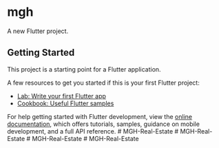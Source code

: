 # mgh

A new Flutter project.

## Getting Started

This project is a starting point for a Flutter application.

A few resources to get you started if this is your first Flutter project:

- [Lab: Write your first Flutter app](https://docs.flutter.dev/get-started/codelab)
- [Cookbook: Useful Flutter samples](https://docs.flutter.dev/cookbook)

For help getting started with Flutter development, view the
[online documentation](https://docs.flutter.dev/), which offers tutorials,
samples, guidance on mobile development, and a full API reference.
#   M G H - R e a l - E s t a t e  
 #   M G H - R e a l - E s t a t e  
 #   M G H - R e a l - E s t a t e  
 #   M G H - R e a l - E s t a t e  
 